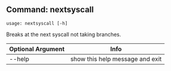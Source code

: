 ## Command: nextsyscall ##
```
usage: nextsyscall [-h]
```
Breaks at the next syscall not taking branches.  

| Optional Argument | Info |
|---------------------|------|
| --help | show this help message and exit |


